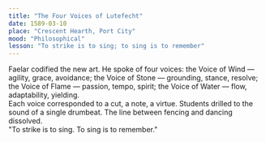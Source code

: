 ```yaml
---
title: "The Four Voices of Lutefecht"
date: 1589-03-10
place: "Crescent Hearth, Port City"
mood: "Philosophical"
lesson: "To strike is to sing; to sing is to remember"
---
```


Faelar codified the new art. He spoke of four voices: the Voice of Wind — agility, grace, avoidance; the Voice of Stone — grounding, stance, resolve; the Voice of Flame — passion, tempo, spirit; the Voice of Water — flow, adaptability, yielding.  
Each voice corresponded to a cut, a note, a virtue. Students drilled to the sound of a single drumbeat. The line between fencing and dancing dissolved.  
"To strike is to sing. To sing is to remember."
